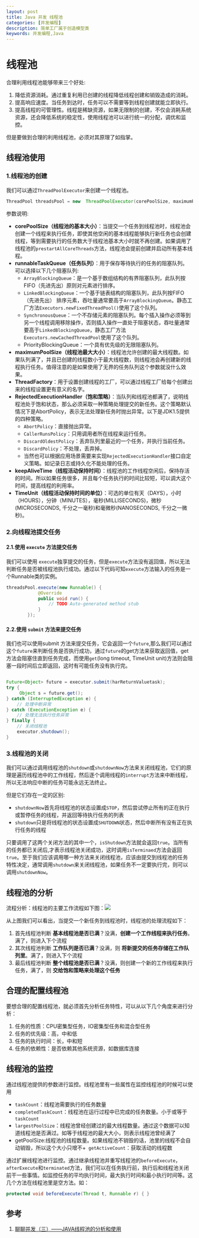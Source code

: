 ```yaml
---
layout: post
title: Java 并发 线程池
categories: [并发编程]
description: 简单工厂属于创造模型类
keywords: 并发编程,Java
---
```


# 线程池
合理利用线程池能够带来三个好处:

1. 降低资源消耗。通过重复利用已创建的线程降低线程创建和销毁造成的消耗。
2. 提高响应速度。当任务到达时，任务可以不需要等到线程创建就能立即执行。
3. 提高线程的可管理性。线程是稀缺资源，如果无限制的创建，不仅会消耗系统资源，还会降低系统的稳定性，使用线程池可以进行统一的分配，调优和监控。

但是要做到合理的利用线程池，必须对其原理了如指掌。

## 线程池使用

### 1.线程池的创建
我们可以通过`ThreadPoolExecutor`来创建一个线程池。

```java
ThreadPool threadsPool = new  ThreadPoolExecutor(corePoolSize, maximumPoolSize, keepAliveTime, milliseconds,runnableTaskQueue, handler);
```

参数说明:

- **corePoolSize（线程池的基本大小）**：当提交一个任务到线程池时，线程池会创建一个线程来执行任务，即使其他空闲的基本线程能够执行新任务也会创建线程，等到需要执行的任务数大于线程池基本大小时就不再创建。如果调用了线程池的`prestartAllCoreThreads`方法，线程池会提前创建并启动所有基本线程。
- **runnableTaskQueue（任务队列）**：用于保存等待执行的任务的阻塞队列。 可以选择以下几个阻塞队列:
    - `ArrayBlockingQueue`：是一个基于数组结构的有界阻塞队列，此队列按 FIFO（先进先出）原则对元素进行排序。
    - `LinkedBlockingQueue`：一个基于链表结构的阻塞队列，此队列按FIFO （先进先出） 排序元素，吞吐量通常要高于`ArrayBlockingQueue`。静态工厂方法`Executors.newFixedThreadPool()`使用了这个队列。
    - `SynchronousQueue`：一个不存储元素的阻塞队列。每个插入操作必须等到另一个线程调用移除操作，否则插入操作一直处于阻塞状态，吞吐量通常要高于`LinkedBlockingQueue`，静态工厂方法`Executors.newCachedThreadPool`使用了这个队列。
    - PriorityBlockingQueue：一个具有优先级的无限阻塞队列。
- **maximumPoolSize（线程池最大大小）**：线程池允许创建的最大线程数。如果队列满了，并且已创建的线程数小于最大线程数，则线程池会再创建新的线程执行任务。值得注意的是如果使用了无界的任务队列这个参数就没什么效果。
- **ThreadFactory**：用于设置创建线程的工厂，可以通过线程工厂给每个创建出来的线程设置更有意义的名字。
- **RejectedExecutionHandler（饱和策略）**：当队列和线程池都满了，说明线程池处于饱和状态，那么必须采取一种策略处理提交的新任务。这个策略默认情况下是AbortPolicy，表示无法处理新任务时抛出异常。以下是JDK1.5提供的四种策略。
    - `AbortPolicy`：直接抛出异常。
    - `CallerRunsPolicy`：只用调用者所在线程来运行任务。
    - `DiscardOldestPolicy`：丢弃队列里最近的一个任务，并执行当前任务。
    - `DiscardPolicy`：不处理，丢弃掉。
    - 当然也可以根据应用场景需要来实现`RejectedExecutionHandler`接口自定义策略。如记录日志或持久化不能处理的任务。
- **keepAliveTime（线程活动保持时间）**：线程池的工作线程空闲后，保持存活的时间。所以如果任务很多，并且每个任务执行的时间比较短，可以调大这个时间，提高线程的利用率。
- **TimeUnit（线程活动保持时间的单位）**：可选的单位有天（DAYS），小时（HOURS），分钟（MINUTES），毫秒(MILLISECONDS)，微秒(MICROSECONDS, 千分之一毫秒)和毫微秒(NANOSECONDS, 千分之一微秒)。

### 2.向线程池提交任务

#### 2.1.使用 `execute` 方法提交任务
我们可以使用 `execute`独享提交的任务，但是`execute`方法没有返回值，所以无法判断任务是否被线程池执行成功。通过以下代码可知`execute`方法输入的任务是一个Runnable类的实例。

```java
threadsPool.execute(new Runnable() {
            @Override
            public void run() {
                // TODO Auto-generated method stub
            }
        });
```

#### 2.2.使用 `submit` 方法来提交任务
我们也可以使用submit 方法来提交任务，它会返回一个`future`,那么我们可以通过这个`future`来判断任务是否执行成功，通过`future`的get方法来获取返回值，get方法会阻塞住直到任务完成，而使用`get`(long timeout, TimeUnit unit)方法则会阻塞一段时间后立即返回，这时有可能任务没有执行完。

```java

Future<Object> future = executor.submit(harReturnValuetask);
try {
     Object s = future.get();
} catch (InterruptedException e) {
    // 处理中断异常
} catch (ExecutionException e) {
    // 处理无法执行任务异常
} finally {
    // 关闭线程池
    executor.shutdown();
}
```

### 3.线程池的关闭 
我们可以通过调用线程池的`shutdown`或`shutdownNow`方法来关闭线程池，它们的原理是遍历线程池中的工作线程，然后逐个调用线程的`interrupt`方法来中断线程，所以无法响应中断的任务可能永远无法终止。

但是它们存在一定的区别:

- `shutdownNow`首先将线程池的状态设置成`STOP`，然后尝试停止所有的正在执行或暂停任务的线程，并返回等待执行任务的列表
- `shutdown`只是将线程池的状态设置成`SHUTDOWN`状态，然后中断所有没有正在执行任务的线程

只要调用了这两个关闭方法的其中一个，`isShutdown`方法就会返回`true`。当所有的任务都已关闭后,才表示线程池关闭成功，这时调用`isTerminaed`方法会返回`true`。至于我们应该调用哪一种方法来关闭线程池，应该由提交到线程池的任务特性决定，通常调用`shutdown`来关闭线程池，如果任务不一定要执行完，则可以调用`shutdownNow`。

## 线程池的分析
流程分析：线程池的主要工作流程如下图：![](http://cdn4.infoqstatic.com/statics_s2_20170221-0307u1/resource/articles/java-threadPool/zh/resources/threadpool.jpg)

从上图我们可以看出，当提交一个新任务到线程池时，线程池的处理流程如下：

1. 首先线程池判断 **基本线程池是否已满**？没满，**创建一个工作线程来执行任务**。满了，则进入下个流程
2. 其次线程池判断 **工作队列是否已满**？没满，则 **将新提交的任务存储在工作队列里**。满了，则进入下个流程
3. 最后线程池判断 **整个线程池是否已满**？没满，则创建一个新的工作线程来执行任务，满了，则 **交给饱和策略来处理这个任务**

## 合理的配置线程池
要想合理的配置线程池，就必须首先分析任务特性，可以从以下几个角度来进行分析：

1. 任务的性质：CPU密集型任务，IO密集型任务和混合型任务
2. 任务的优先级：高，中和低
3. 任务的执行时间：长，中和短
4. 任务的依赖性：是否依赖其他系统资源，如数据库连接

## 线程池的监控
通过线程池提供的参数进行监控。线程池里有一些属性在监控线程池的时候可以使用

- `taskCount`：线程池需要执行的任务数量
- `completedTaskCount`：线程池在运行过程中已完成的任务数量。小于或等于`taskCount`
- `largestPoolSize`：线程池曾经创建过的最大线程数量。通过这个数据可以知道线程池是否满过。如等于线程池的最大大小，则表示线程池曾经满了
- getPoolSize:线程池的线程数量。如果线程池不销毁的话，池里的线程不会自动销毁，所以这个大小只增不+` getActiveCount`：获取活动的线程数

通过扩展线程池进行监控。通过继承线程池并重写线程池的`beforeExecute`，`afterExecute`和`terminated`方法，我们可以在任务执行前，执行后和线程池关闭前干一些事情。如监控任务的平均执行时间，最大执行时间和最小执行时间等。这几个方法在线程池里是空方法。如：

```java
protected void beforeExecute(Thread t, Runnable r) { }
```

## 参考
1. [聊聊并发（三）——JAVA线程池的分析和使用](http://www.infoq.com/cn/articles/java-threadPool?utm_source=infoq&utm_campaign=user_page&utm_medium=link)